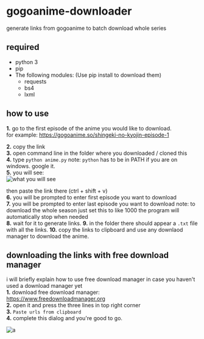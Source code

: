 # gogoanime-downloader
generate links from gogoanime to batch download whole series

## required
- python 3
- pip
- The following modules: (Use pip install to download them)
  - requests
  - bs4
  - lxml
  
## how to use  
**1.** go to the first episode of the anime you would like to download.    
for example: https://gogoanime.so/shingeki-no-kyojin-episode-1  

**2.** copy the link  
**3.** open command line in the folder where you downloaded / cloned this  
**4.** type ``python anime.py`` note: `python` has to be in PATH if you are on windows. google it.  
**5.** you will see:  
![what you will see](https://cdn.discordapp.com/attachments/704792091955429426/799622541672579092/Screenshot_2021_01.15_1354.png)
  
then paste the link there (ctrl + shift + v)  
**6.** you will be prompted to enter first episode you want to download  
**7.** you will be prompted to enter last episode you want to download note: to download the whole season just set this to like 1000 the program will automatically stop when needed  
**8.** wait for it to generate links.
**9.** in the folder there should appear a `.txt` file with all the links.
**10.** copy the links to clipboard and use any downlaod manager to download the anime.

## downloading the links with free download manager  
i will briefly explain how to use free download manager in case you haven't used a download manager yet  
**1.** download free download manager: https://www.freedownloadmanager.org  
**2.** open it and press the three lines in top right corner  
**3.** ``Paste urls from clipboard``  
**4.** complete this dialog and you're good to go.    
  
![a](https://cdn.discordapp.com/attachments/704792091955429426/799624841758113852/unknown.png)  

